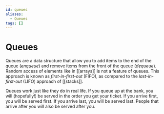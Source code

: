 ```yaml
---
id: queues
aliases:
  - Queues
tags: []
---
```


# Queues

Queues are a data structure that allow you to add items to the end of the queue (_enqueue_) and remove items from the front of the queue (_dequeue_). Random access of elements like in [[arrays]] is not a feature of queues. This approach is known as _first-in-first-out_ (FIFO), as compared to the _last-in-first-out_ (LIFO) approach of [[stacks]].

Queues work just like they do in real life. If you queue up at the bank, you will (hopefully!) be served in the order you get your ticket. If you arrive first, you will be served first. If you arrive last, you will be served last. People that arrive after you will also be served after you.
